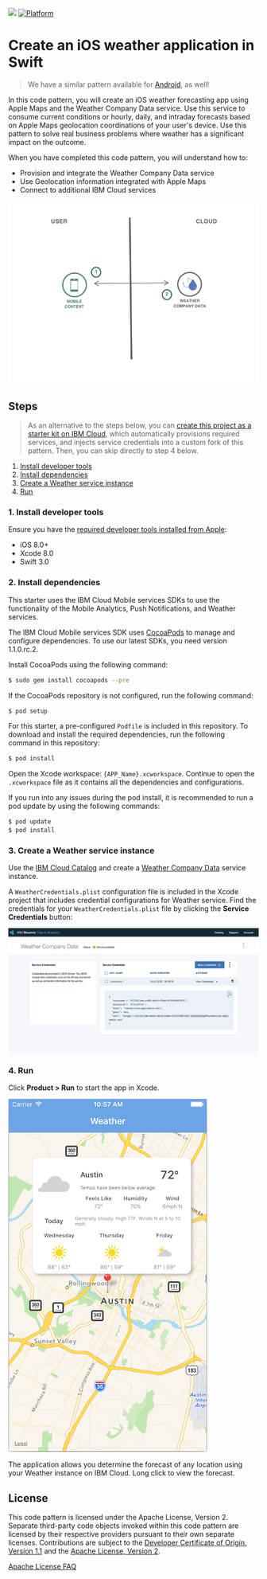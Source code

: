 [![](https://img.shields.io/badge/IBM%20Cloud-powered-blue.svg)](https://bluemix.net)
[![Platform](https://img.shields.io/badge/platform-ios_swift-lightgrey.svg?style=flat)](https://developer.apple.com/swift/)

# Create an iOS weather application in Swift

> We have a similar pattern available for [Android](https://github.com/IBM/weather-forecasting-android), as well!

In this code pattern, you will create an iOS weather forecasting app using Apple Maps and the Weather Company Data service. Use this service to consume current conditions or hourly, daily, and intraday forecasts based on Apple Maps geolocation coordinations of your user's device. Use this pattern to solve real business problems where weather has a significant impact on the outcome.

When you have completed this code pattern, you will understand how to:

* Provision and integrate the Weather Company Data service
* Use Geolocation information integrated with Apple Maps
* Connect to additional IBM Cloud services

![](README_Images/architecture.png)

## Steps

> As an alternative to the steps below, you can [create this project as a starter kit on IBM Cloud](https://console.bluemix.net/developer/appledevelopment/create-app?defaultDeploymentToolchain=&defaultLanguage=IOS_SWIFT&env_id=ibm%3Ayp%3Aus-south&navMode=starterkits&starterKit=90b94b71-caf1-3e2b-a48e-bad99759b189), which automatically provisions required services, and injects service credentials into a custom fork of this pattern. Then, you can skip directly to step 4 below.

1. [Install developer tools](#1-install-developer-tools)
1. [Install dependencies](#2-install-dependencies)
1. [Create a Weather service instance](#3-create-a-weather-service-instance)
1. [Run](#4-run)

### 1. Install developer tools

Ensure you have the [required developer tools installed from Apple](https://developer.apple.com/download/):

* iOS 8.0+
* Xcode 8.0
* Swift 3.0

### 2. Install dependencies

This starter uses the IBM Cloud Mobile services SDKs to use the functionality of the Mobile Analytics, Push Notifications, and Weather services.

The IBM Cloud Mobile services SDK uses [CocoaPods](https://cocoapods.org/) to manage and configure dependencies. To use our latest SDKs, you need version 1.1.0.rc.2.

Install CocoaPods using the following command:

```bash
$ sudo gem install cocoapods --pre
```

If the CocoaPods repository is not configured, run the following command:

```bash
$ pod setup
```

For this starter, a pre-configured `Podfile` is included in this repository. To download and install the required dependencies, run the following command in this repository:

```bash
$ pod install
```
Open the Xcode workspace: `{APP_Name}.xcworkspace`. Continue to open the `.xcworkspace` file as it contains all the dependencies and configurations.

If you run into any issues during the pod install, it is recommended to run a pod update by using the following commands:

```bash
$ pod update
$ pod install
```

### 3. Create a Weather service instance

Use the [IBM Cloud Catalog](https://console.ng.bluemix.net/catalog/) and create a [Weather Company Data](https://console.ng.bluemix.net/catalog/services/weather-company-data/) service instance.

A `WeatherCredentials.plist` configuration file is included in the Xcode project that includes credential configurations for Weather service. Find the credentials for your `WeatherCredentials.plist` file by clicking the **Service Credentials** button:

![Service credentials](README_Images/service-credentials.png)

### 4. Run

Click **Product > Run** to start the app in Xcode.

![Weather App Screenshot](README_Images/weather.png)

The application allows you determine the forecast of any location using your Weather instance on IBM Cloud. Long click to view the forecast.

## License

This code pattern is licensed under the Apache License, Version 2. Separate third-party code objects invoked within this code pattern are licensed by their respective providers pursuant to their own separate licenses. Contributions are subject to the [Developer Certificate of Origin, Version 1.1](https://developercertificate.org/) and the [Apache License, Version 2](https://www.apache.org/licenses/LICENSE-2.0.txt).

[Apache License FAQ](https://www.apache.org/foundation/license-faq.html#WhatDoesItMEAN)
